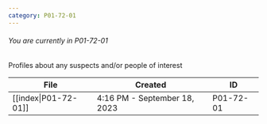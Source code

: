 ```yaml
---
category: P01-72-01
---
```

###### You are currently in P01-72-01

Profiles about any suspects and/or people of interest

| File                                                                                                                  | Created                      | ID        |
| --------------------------------------------------------------------------------------------------------------------- | ---------------------------- | --------- |
| [[index\|P01-72-01]] | 4:16 PM - September 18, 2023 | P01-72-01 |

